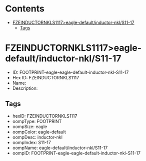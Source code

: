 



Contents
========

* [FZEINDUCTORNKLS1117>eagle-default/inductor-nkl/S11-17](#fzeinductornkls1117eagle-defaultinductor-nkls11-17)
	* [Tags](#tags)

# FZEINDUCTORNKLS1117>eagle-default/inductor-nkl/S11-17

- ID: FOOTPRINT-eagle-eagle-default-inductor-nkl-S11-17
- Hex ID: FZEINDUCTORNKLS1117
- Name: 
- Description: 

## Tags

- hexID: FZEINDUCTORNKLS1117
- oompType: FOOTPRINT
- oompSize: eagle
- oompColor: eagle-default
- oompDesc: inductor-nkl
- oompIndex: S11-17
- oompName: eagle-default/inductor-nkl/S11-17
- oompID: FOOTPRINT-eagle-eagle-default-inductor-nkl-S11-17
